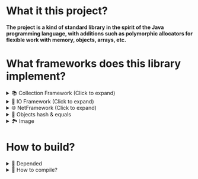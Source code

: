 # What it this project?
**The project is a kind of standard library in the spirit of the Java programming language, with additions such as polymorphic allocators for flexible work with memory, objects, arrays, etc.**

# What frameworks does this library implement?

<details>
<summary> 📚 Collection Framework (Click to expand) </summary>

**using namespace jstd;**
- `array`
- `array_list` (Array base list)
- `linked_list` (Doubly linked list)
- `hash_map`
- `hash_set`
</details>


<details>
<summary> 💾 IO Framework (Click to expand) </summary>

**using namespace jstd;**

<details>
<summary> Input stream </summary>
     
- `istream` (base class for input stream)
- `ifstream` (input file stream)
- `idstream` (input data stream)
- `ibstream` (input buffered stream)
- `iastream` (input array stream)
- `inflstream` (inflater stream)

</details>
    
<details>
<summary> Output stream </summary>
     
- `ostream` (base class for output stream)
- `ofstream` (output file stream)
- `odstream` (output data stream)
- `obstream` (output buffered stream)
- `oastream` (output array stream)
- `deflstream` (deflater stream)

</details>

- `file` (To represent paths, files, and directories)
- `properties` (For storing properties)
- `bytebuffer` (For working with raw bytes. Reading and writing primitive types)

</details>

<details>
<summary> 🌐 NetFramework (Click to expand) </summary>

**using namespace jstd;**

 _For sockets to work, the network subsystem must be initialized. To initialize the functions, you need to call the "init_init()" function from the "include/cpp/lang/net/inet.hpp" header file. Also, to disable the network subsystem, call the close_inet() function"_

- `socket` (To work with a TCP connection) 
- `inetaddr` (For represent inet address IPv4 & IPv6) 
- `socket_option` (To configure TCP connection options)

</details>

<details>
<summary> 🎲 Objects hash & equals </summary>

**using namespace jstd;**

In file **#include <cpp/lang/utils/hash.hpp>**

Specializations of these structures are used to define an implicit pattern in places where comparison and hash code functors are used.

- `struct hash_for` (A functor object for defining a standard hash code)
- `struct equal_to` (A functor object for defining a standard comparison)

In file **#include <cpp/lang/utils/comparator.hpp>**
- `struct compare_to` (A functor object for defining a starndard compare)

</details>


<details>
<summary> 🏞 Image </summary>

**using namespace jstd;**

- `image` (A class for representing an image (RGBA, RGB, GRAY))
- `image_packer` (To generate texture atlases)
- `#include <cpp/lang/utils/images/imageio.hpp>` (For load/write images)

</details>

# How to build?

<details> 
<summary>📌 Depended</summary>

#### Needed depended
##### Total: <a href="https://github.com/madler/zlib.git"> `zlib` </a>
##### Windows: `WinSock2`

#### Optional depended
The entire project was originally based on `-std=c++11`, but eventually it was decided to add support for `-std=c++23` to use stack traces in exceptions. So, if you are using c++23 and the GCC compiler, then you need to linkage `stdc++exp`. It was not tested on other compilers.

</details>


<details>
<summary> 🔧 How to compile? </summary>

_Yes, compiling this library manually is a dark ritual. Good luck._ :D


<details>
<summary> Windows </summary>

##### C++11
`g++ -g -std=c++11 -O2 -shared -o libjcpp.dll -I"include" ./src/*.cpp -L./depended/zlib/bin/win/ -lws2_32 -lzlib`

##### C++23
`g++ -g -std=c++23 -O2 -shared -o libjcpp.dll -I"include" ./src/*.cpp -L./depended/zlib/bin/win/ -lws2_32 -lzlib -lstdc++exp`

</details>



<details>
<summary> Linux </summary>

##### C++11
`g++ -g -std=c++11 -O2 -shared -fPIC -L. -o libjcpp.so -Wl,-rpath='$ORIGIN' -I"include" ./src/*.cpp -lzlib`

##### C++23
`g++ -g -std=c++23 -O2 -shared -fPIC -L. -o libjcpp.so -Wl,-rpath='$ORIGIN' -I"include" ./src/*.cpp -lzlib -lstdc++exp`

</details>



